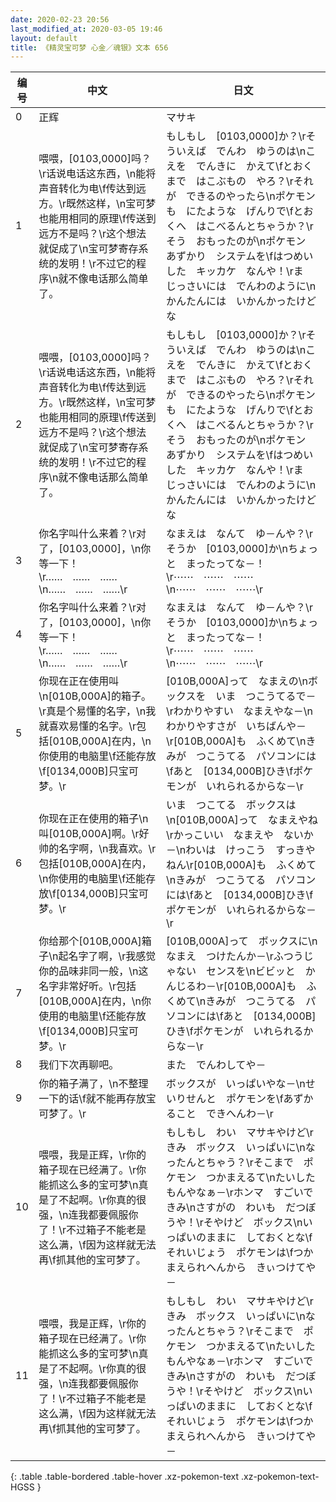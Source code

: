 ```yaml
---
date: 2020-02-23 20:56
last_modified_at: 2020-03-05 19:46
layout: default
title: 《精灵宝可梦 心金／魂银》文本 656
---
```

| 编号 | 中文 | 日文 |
| ---- | ---- | ---- |
| 0 | 正辉 | マサキ |
| 1 | 喂喂，[0103,0000]吗？\r话说电话这东西，\n能将声音转化为电\f传达到远方。\r既然这样，\n宝可梦也能用相同的原理\f传送到远方不是吗？\r这个想法就促成了\n宝可梦寄存系统的发明！\r不过它的程序\n就不像电话那么简单了。 | もしもし　[0103,0000]か？\rそういえば　でんわ　ゆうのは\nこえを　でんきに　かえて\fとおくまで　はこぶもの　やろ？\rそれが　できるのやったら\nポケモンも　にたような　げんりで\fとおくへ　はこべるんとちゃうか？\rそう　おもったのが\nポケモン　あずかり　システムを\fはつめいした　キッカケ　なんや！\rま　じっさいには　でんわのように\nかんたんには　いかんかったけどな |
| 2 | 喂喂，[0103,0000]吗？\r话说电话这东西，\n能将声音转化为电\f传达到远方。\r既然这样，\n宝可梦也能用相同的原理\f传送到远方不是吗？\r这个想法就促成了\n宝可梦寄存系统的发明！\r不过它的程序\n就不像电话那么简单了。 | もしもし　[0103,0000]か？\rそういえば　でんわ　ゆうのは\nこえを　でんきに　かえて\fとおくまで　はこぶもの　やろ？\rそれが　できるのやったら\nポケモンも　にたような　げんりで\fとおくへ　はこべるんとちゃうか？\rそう　おもったのが\nポケモン　あずかり　システムを\fはつめいした　キッカケ　なんや！\rま　じっさいには　でんわのように\nかんたんには　いかんかったけどな |
| 3 | 你名字叫什么来着？\r对了，[0103,0000]，\n你等一下！\r……　……　……\n……　……　……\r | なまえは　なんて　ゆ－んや？\rそうか　[0103,0000]か\nちょっと　まったってな－！\r⋯⋯　⋯⋯　⋯⋯\n⋯⋯　⋯⋯　⋯⋯\r |
| 4 | 你名字叫什么来着？\r对了，[0103,0000]，\n你等一下！\r……　……　……\n……　……　……\r | なまえは　なんて　ゆ－んや？\rそうか　[0103,0000]か\nちょっと　まったってな－！\r⋯⋯　⋯⋯　⋯⋯\n⋯⋯　⋯⋯　⋯⋯\r |
| 5 | 你现在正在使用叫\n[010B,000A]的箱子。\r真是个易懂的名字，\n我就喜欢易懂的名字。\r包括[010B,000A]在内，\n你使用的电脑里\f还能存放\f[0134,000B]只宝可梦。\r | [010B,000A]って　なまえの\nボックスを　いま　つこうてるで－\rわかりやすい　なまえやな－\nわかりやすさが　いちばんや－\r[010B,000A]も　ふくめて\nきみが　つこうてる　パソコンには\fあと　[0134,000B]ひき\fポケモンが　いれられるからな－\r |
| 6 | 你现在正在使用的箱子\n叫[010B,000A]啊。\r好帅的名字啊，\n我喜欢。\r包括[010B,000A]在内，\n你使用的电脑里\f还能存放\f[0134,000B]只宝可梦。\r | いま　つこてる　ボックスは\n[010B,000A]って　なまえやね\rかっこいい　なまえや　ないか－\nわいは　けっこう　すっきやねん\r[010B,000A]も　ふくめて\nきみが　つこうてる　パソコンには\fあと　[0134,000B]ひき\fポケモンが　いれられるからな－\r |
| 7 | 你给那个[010B,000A]箱子\n起名字了啊，\r我感觉你的品味非同一般，\n这名字非常好听。\r包括[010B,000A]在内，\n你使用的电脑里\f还能存放\f[0134,000B]只宝可梦。\r | [010B,000A]って　ボックスに\nなまえ　つけたんか－\rふつうじゃない　センスを\nビビッと　かんじるわ－\r[010B,000A]も　ふくめて\nきみが　つこうてる　パソコンには\fあと　[0134,000B]ひき\fポケモンが　いれられるからな－\r |
| 8 | 我们下次再聊吧。 | また　でんわしてや－ |
| 9 | 你的箱子满了，\n不整理一下的话\f就不能再存放宝可梦了。\r | ボックスが　いっぱいやな－\nせいりせんと　ポケモンを\fあずかること　できへんわ－\r |
| 10 | 喂喂，我是正辉，\r你的箱子现在已经满了。\r你能抓这么多的宝可梦\n真是了不起啊。\r你真的很强，\n连我都要佩服你了！\r不过箱子不能老是这么满，\f因为这样就无法再\f抓其他的宝可梦了。 | もしもし　わい　マサキやけど\rきみ　ボックス　いっぱいに\nなったんとちゃう？\rそこまで　ポケモン　つかまえるて\nたいしたもんやなぁ－\rホンマ　すごいで　きみ\nさすがの　わいも　だつぼうや！\rそやけど　ボックス\nいっぱいのままに　しておくとな\fそれいじょう　ポケモンは\fつかまえられへんから　きぃつけてや－ |
| 11 | 喂喂，我是正辉，\r你的箱子现在已经满了。\r你能抓这么多的宝可梦\n真是了不起啊。\r你真的很强，\n连我都要佩服你了！\r不过箱子不能老是这么满，\f因为这样就无法再\f抓其他的宝可梦了。 | もしもし　わい　マサキやけど\rきみ　ボックス　いっぱいに\nなったんとちゃう？\rそこまで　ポケモン　つかまえるて\nたいしたもんやなぁ－\rホンマ　すごいで　きみ\nさすがの　わいも　だつぼうや！\rそやけど　ボックス\nいっぱいのままに　しておくとな\fそれいじょう　ポケモンは\fつかまえられへんから　きぃつけてや－ |
{: .table .table-bordered .table-hover .xz-pokemon-text .xz-pokemon-text-HGSS }